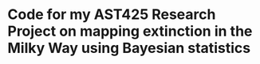 # Code for my AST425 Research Project on mapping extinction in the Milky Way using Bayesian statistics

